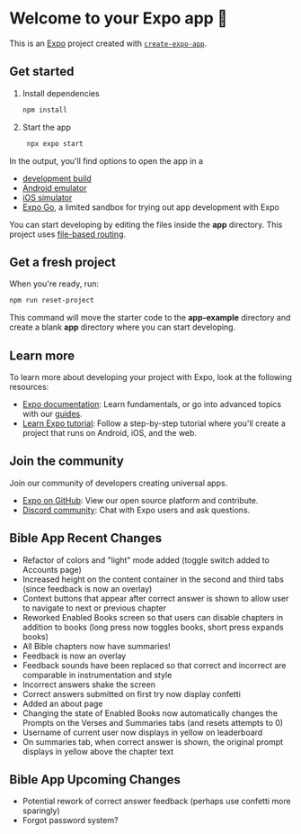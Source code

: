 # Welcome to your Expo app 👋

This is an [Expo](https://expo.dev) project created with [`create-expo-app`](https://www.npmjs.com/package/create-expo-app).

## Get started

1. Install dependencies

   ```bash
   npm install
   ```

2. Start the app

   ```bash
    npx expo start
   ```

In the output, you'll find options to open the app in a

- [development build](https://docs.expo.dev/develop/development-builds/introduction/)
- [Android emulator](https://docs.expo.dev/workflow/android-studio-emulator/)
- [iOS simulator](https://docs.expo.dev/workflow/ios-simulator/)
- [Expo Go](https://expo.dev/go), a limited sandbox for trying out app development with Expo

You can start developing by editing the files inside the **app** directory. This project uses [file-based routing](https://docs.expo.dev/router/introduction).

## Get a fresh project

When you're ready, run:

```bash
npm run reset-project
```

This command will move the starter code to the **app-example** directory and create a blank **app** directory where you can start developing.

## Learn more

To learn more about developing your project with Expo, look at the following resources:

- [Expo documentation](https://docs.expo.dev/): Learn fundamentals, or go into advanced topics with our [guides](https://docs.expo.dev/guides).
- [Learn Expo tutorial](https://docs.expo.dev/tutorial/introduction/): Follow a step-by-step tutorial where you'll create a project that runs on Android, iOS, and the web.

## Join the community

Join our community of developers creating universal apps.

- [Expo on GitHub](https://github.com/expo/expo): View our open source platform and contribute.
- [Discord community](https://chat.expo.dev): Chat with Expo users and ask questions.

## Bible App Recent Changes
- Refactor of colors and "light" mode added (toggle switch added to Accounts page)
- Increased height on the content container in the second and third tabs (since feedback is now an overlay)
- Context buttons that appear after correct answer is shown to allow user to navigate to next or previous chapter
- Reworked Enabled Books screen so that users can disable chapters in addition to books (long press now toggles books, short press expands books)
- All Bible chapters now have summaries!
- Feedback is now an overlay
- Feedback sounds have been replaced so that correct and incorrect are comparable in instrumentation and style
- Incorrect answers shake the screen
- Correct answers submitted on first try now display confetti
- Added an about page
- Changing the state of Enabled Books now automatically changes the Prompts on the Verses and Summaries tabs (and resets attempts to 0)
- Username of current user now displays in yellow on leaderboard
- On summaries tab, when correct answer is shown, the original prompt displays in yellow above the chapter text

## Bible App Upcoming Changes
- Potential rework of correct answer feedback (perhaps use confetti more sparingly)
- Forgot password system?
